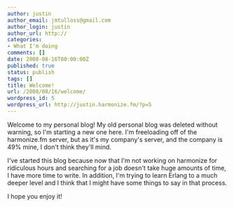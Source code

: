 ```yaml
---
author: justin
author_email: jmtulloss@gmail.com
author_login: justin
author_url: http://
categories:
- What I'm doing
comments: []
date: 2008-08-16T00:00:00Z
published: true
status: publish
tags: []
title: Welcome!
url: /2008/08/16/welcome/
wordpress_id: 5
wordpress_url: http://justin.harmonize.fm/?p=5
---
```


Welcome to my personal blog! My old personal blog was deleted without warning, so I'm starting a new one here. I'm freeloading off of the harmonize.fm server, but as it's my company's server, and the company is 49% mine, I don't think they'll mind. 

I've started this blog because now that I'm not working on harmonize for ridiculous hours and searching for a job doesn't take huge amounts of time, I have more time to write. In addition, I'm trying to learn Erlang to a much deeper level and I think that I might have some things to say in that process.

I hope you enjoy it!
